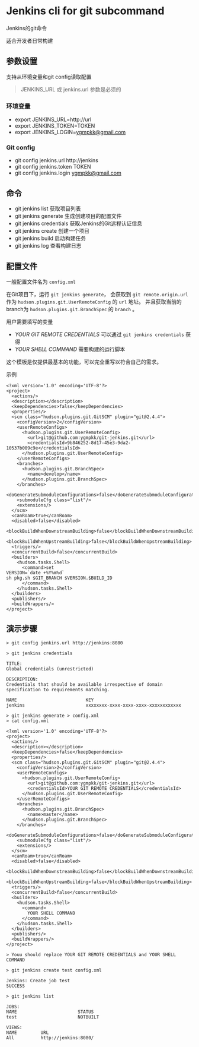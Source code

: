 # Jenkins cli for git subcommand

Jenkins的git命令

适合开发者日常构建

## 参数设置

支持从环境变量和git config读取配置

> JENKINS_URL 或 jenkins.url 参数是必须的

### 环境变量

- export JENKINS_URL=http://url
- export JENKINS_TOKEN=TOKEN
- export JENKINS_LOGIN=ygmpkk@gmail.com


### Git config

- git config jenkins.url http://jenkins
- git config jenkins.token TOKEN
- git config jenkins.login ygmpkk@gmail.com

## 命令

- git jenkins list                  获取项目列表
- git jenkins generate              生成创建项目的配置文件
- git jenkins credentials <domain>  获取Jenkins的Git远程认证信息
- git jenkins create <project>      创建一个项目
- git jenkins build <project>       启动构建任务
- git jenkins log <project>         查看构建日志


## 配置文件

一般配置文件名为 `config.xml`

在Git项目下，运行 `git jenkins generate`，
会获取到 `git remote.origin.url` 作为 `hudson.plugins.git.UserRemoteConfig` 的 `url` 地址。
并且获取当前的branch为 `hudson.plugins.git.BranchSpec` 的 `branch` 。

用户需要填写的变量

- *YOUR GIT REMOTE CREDENTIALS* 可以通过 `git jenkins credentials` 获得
- *YOUR SHELL COMMAND* 需要构建的运行脚本

这个模板是仅提供最基本的功能，可以完全重写以符合自己的需求。

示例

```
<?xml version='1.0' encoding='UTF-8'?>
<project>
  <actions/>
  <description></description>
  <keepDependencies>false</keepDependencies>
  <properties/>
  <scm class="hudson.plugins.git.GitSCM" plugin="git@2.4.4">
    <configVersion>2</configVersion>
    <userRemoteConfigs>
      <hudson.plugins.git.UserRemoteConfig>
        <url>git@github.com:ygmpkk/git-jenkins.git</url>
        <credentialsId>9b846252-8d17-45e3-9da2-10537b009c9e</credentialsId>
      </hudson.plugins.git.UserRemoteConfig>
    </userRemoteConfigs>
    <branches>
      <hudson.plugins.git.BranchSpec>
        <name>develop</name>
      </hudson.plugins.git.BranchSpec>
    </branches>
    <doGenerateSubmoduleConfigurations>false</doGenerateSubmoduleConfigurations>
    <submoduleCfg class="list"/>
    <extensions/>
  </scm>
  <canRoam>true</canRoam>
  <disabled>false</disabled>
  <blockBuildWhenDownstreamBuilding>false</blockBuildWhenDownstreamBuilding>
  <blockBuildWhenUpstreamBuilding>false</blockBuildWhenUpstreamBuilding>
  <triggers/>
  <concurrentBuild>false</concurrentBuild>
  <builders>
    <hudson.tasks.Shell>
      <command>set
VERSION=`date +%Y%m%d`
sh pkg.sh $GIT_BRANCH $VERSION.$BUILD_ID
      </command>
    </hudson.tasks.Shell>
  </builders>
  <publishers/>
  <buildWrappers/>
</project>
```

## 演示步骤

```
> git config jenkins.url http://jenkins:8080

> git jenkins credentials

TITLE:
Global credentials (unrestricted)

DESCRIPTION:
Credentials that should be available irrespective of domain specification to requirements matching.

NAME                          KEY
jenkins                       xxxxxxxx-xxxx-xxxx-xxxx-xxxxxxxxxxxx

> git jenkins generate > config.xml
> cat config.xml

<?xml version='1.0' encoding='UTF-8'?>
<project>
  <actions/>
  <description></description>
  <keepDependencies>false</keepDependencies>
  <properties/>
  <scm class="hudson.plugins.git.GitSCM" plugin="git@2.4.4">
    <configVersion>2</configVersion>
    <userRemoteConfigs>
      <hudson.plugins.git.UserRemoteConfig>
        <url>git@github.com:ygmpkk/git-jenkins.git</url>
        <credentialsId>YOUR GIT REMOTE CREDENTIALS</credentialsId>
      </hudson.plugins.git.UserRemoteConfig>
    </userRemoteConfigs>
    <branches>
      <hudson.plugins.git.BranchSpec>
        <name>master</name>
      </hudson.plugins.git.BranchSpec>
    </branches>
    <doGenerateSubmoduleConfigurations>false</doGenerateSubmoduleConfigurations>
    <submoduleCfg class="list"/>
    <extensions/>
  </scm>
  <canRoam>true</canRoam>
  <disabled>false</disabled>
  <blockBuildWhenDownstreamBuilding>false</blockBuildWhenDownstreamBuilding>
  <blockBuildWhenUpstreamBuilding>false</blockBuildWhenUpstreamBuilding>
  <triggers/>
  <concurrentBuild>false</concurrentBuild>
  <builders>
    <hudson.tasks.Shell>
      <command>
        YOUR SHELL COMMAND
      </command>
    </hudson.tasks.Shell>
  </builders>
  <publishers/>
  <buildWrappers/>
</project>

> Youu should replace YOUR GIT REMOTE CREDENTIALS and YOUR SHELL COMMAND

> git jenkins create test config.xml

Jenkins: Create job test
SUCCESS

> git jenkins list

JOBS:
NAME                       STATUS
test                       NOTBUILT

VIEWS:
NAME         URL
All          http://jenkins:8080/
```
